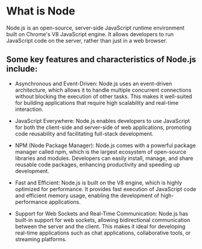 # What is Node

Node.js is an open-source, server-side JavaScript runtime environment built on Chrome's V8 JavaScript engine. It allows developers to run JavaScript code on the server, rather than just in a web browser.

## Some key features and characteristics of Node.js include:

- Asynchronous and Event-Driven: Node.js uses an event-driven architecture, which allows it to handle multiple concurrent connections without blocking the execution of other tasks. This makes it well-suited for building applications that require high scalability and real-time interaction.

- JavaScript Everywhere: Node.js enables developers to use JavaScript for both the client-side and server-side of web applications, promoting code reusability and facilitating full-stack development.

- NPM (Node Package Manager): Node.js comes with a powerful package manager called npm, which is the largest ecosystem of open-source libraries and modules. Developers can easily install, manage, and share reusable code packages, enhancing productivity and speeding up development.

- Fast and Efficient: Node.js is built on the V8 engine, which is highly optimized for performance. It provides fast execution of JavaScript code and efficient memory usage, enabling the development of high-performance applications.

- Support for Web Sockets and Real-Time Communication: Node.js has built-in support for web sockets, allowing bidirectional communication between the server and the client. This makes it ideal for developing real-time applications such as chat applications, collaborative tools, or streaming platforms.
